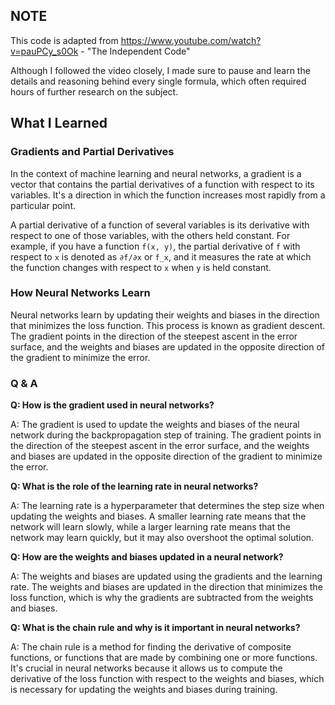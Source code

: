 ## NOTE 
This code is adapted from https://www.youtube.com/watch?v=pauPCy_s0Ok - "The Independent Code"

Although I followed the video closely, I made sure to pause and learn the details and reasoning behind every single formula, which often required hours of further research on the subject.


## What I Learned

### Gradients and Partial Derivatives

In the context of machine learning and neural networks, a gradient is a vector that contains the partial derivatives of a function with respect to its variables. It's a direction in which the function increases most rapidly from a particular point.

A partial derivative of a function of several variables is its derivative with respect to one of those variables, with the others held constant. For example, if you have a function `f(x, y)`, the partial derivative of `f` with respect to `x` is denoted as `∂f/∂x` or `f_x`, and it measures the rate at which the function changes with respect to `x` when `y` is held constant.

### How Neural Networks Learn

Neural networks learn by updating their weights and biases in the direction that minimizes the loss function. This process is known as gradient descent. The gradient points in the direction of the steepest ascent in the error surface, and the weights and biases are updated in the opposite direction of the gradient to minimize the error.

### Q & A

**Q: How is the gradient used in neural networks?**

A: The gradient is used to update the weights and biases of the neural network during the backpropagation step of training. The gradient points in the direction of the steepest ascent in the error surface, and the weights and biases are updated in the opposite direction of the gradient to minimize the error.

**Q: What is the role of the learning rate in neural networks?**

A: The learning rate is a hyperparameter that determines the step size when updating the weights and biases. A smaller learning rate means that the network will learn slowly, while a larger learning rate means that the network may learn quickly, but it may also overshoot the optimal solution.

**Q: How are the weights and biases updated in a neural network?**

A: The weights and biases are updated using the gradients and the learning rate. The weights and biases are updated in the direction that minimizes the loss function, which is why the gradients are subtracted from the weights and biases.

**Q: What is the chain rule and why is it important in neural networks?**

A: The chain rule is a method for finding the derivative of composite functions, or functions that are made by combining one or more functions. It's crucial in neural networks because it allows us to compute the derivative of the loss function with respect to the weights and biases, which is necessary for updating the weights and biases during training.
